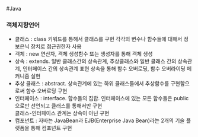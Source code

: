 #Java

### 객체지향언어
- 클래스 : class 키워드를 통해서 클래스를 구현
          각각의 변수나 함수들에 대해서 정보은닉 장치로 접근권한자 사용
- 객체 : new 연산자, 객체 생성함수 또는 생성자를 통해 객체 생성
- 상속 : extends. 일반 클래스간의 상속관계, 추상클래스와 일반 클래스 간의 상속관계, 인터페이스 간의 상속관계 표현
        상속을 통해 함수 오버로딩, 함수 오버라이딩 메커니즘 실현
- 추상 클래스 : abstract. 상속관계에 있는 하위 클래스들에서 추상함수를 구현함으로써 함수 오버로딩 구현
- 인터페이스 : interface. 함수들의 집합. 인터페이스에 있는 모든 함수들은 public으로만 선언되고 클래스를 통해서만                구현                  
             클래스-인터페이스 관계는 상속이 아닌 구현
- 컴포넌트 : 자바는 JavaBean과 EJB(Enterprise Java Bean)라는 2개의 기술 플랫폼을 통해 컴포넌트 구현